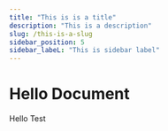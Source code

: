 ```yaml
--- 
title: "This is is a title"
description: "This is a description"
slug: /this-is-a-slug
sidebar_position: 5
sidebar_labeL: "This is sidebar label"
---
```


# Hello Document

Hello Test